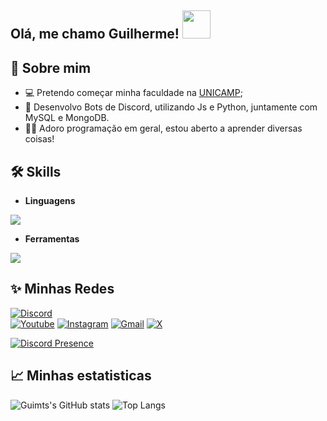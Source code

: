 ## Olá, me chamo Guilherme! <img src="https://i.pinimg.com/originals/e5/24/a2/e524a2cf47d6ee6b22585b4f98dacdc3.gif" height=45px/>

## 👤 Sobre mim
- 💻 Pretendo começar minha faculdade na [UNICAMP](https://unicamp.br/);
- 🤖 Desenvolvo Bots de Discord, utilizando Js e Python, juntamente com MySQL e MongoDB.
- 👨‍💻 Adoro programação em geral, estou aberto a aprender diversas coisas!
  
## 🛠 Skills
- **Linguagens**
<p align="left">
  <a href="https://skillicons.dev">
    <img src="https://skillicons.dev/icons?i=js,html,css,react,py,mysql,mongodb,discordjs,arduino" />
  </a>
</p>

- **Ferramentas**

<p align="left">
  <a href="https://skillicons.dev">
    <img src="https://skillicons.dev/icons?i=github,vscode,nodejs" />
  </a>
</p>

## ✨ Minhas Redes 

  [![Discord](https://img.shields.io/badge/Discord-7289DA?style=for-the-badge&logo=discord&logoColor=white)](https://discord.com/channels/@guimts/)  
  [![Youtube](https://img.shields.io/badge/YouTube-FF0000?style=for-the-badge&logo=youtube&logoColor=white)](https://www.youtube.com/channel/UCGhR7oqV65kYyj5hQWMY8WQ)
  [![Instagram](https://img.shields.io/badge/-Instagram-%23E4405F?style=for-the-badge&logo=instagram&logoColor=white)](https://www.instagram.com/_guihmts_/)
  [![Gmail](https://img.shields.io/badge/Gmail-333333?style=for-the-badge&logo=gmail&logoColor=red)](mailto:mtsguilherme991@gmail.com)
  [![X](https://img.shields.io/badge/X-000?style=for-the-badge&logo=x)](https://x.com/Guimtse)

  [![Discord Presence](https://api.lanyard.rest/v1/users/1300908607919095902)](https://discord.com/users/1300908607919095902)



## 📈 **Minhas estatisticas**

![Guimts's GitHub stats](https://github-readme-stats.vercel.app/api?username=Guimts16&show_icons=true&theme=radical)
![Top Langs](https://github-readme-stats.vercel.app/api/top-langs/?username=Guimts16&layout=compact&theme=radical)

